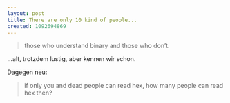 ```yaml
---
layout: post
title: There are only 10 kind of people...
created: 1092694869
---
```

> those who understand binary and those who don’t.

…alt, trotzdem lustig, aber kennen wir schon.

Dagegen neu:

> if only you and dead people can read hex, how many people can read hex
> then?
